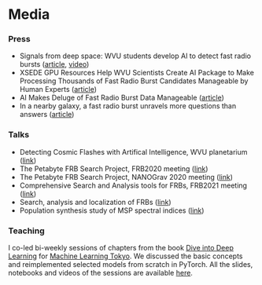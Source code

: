 # Media

### Press
* Signals from deep space: WVU students develop AI to detect fast radio bursts ([article](https://wvutoday.wvu.edu/stories/2020/06/23/signals-from-deep-space-wvu-students-develop-ai-to-detect-fast-radio-bursts), [video](https://www.youtube.com/watch?v=T-d1ixk-Y9k&feature=emb_logo))
* XSEDE GPU Resources Help WVU Scientists Create AI Package to Make Processing Thousands of Fast Radio Burst Candidates Manageable by Human Experts ([article](https://www.xsede.org/-/sipping-from-the-fire-hose))
* AI Makes Deluge of Fast Radio Burst Data Manageable ([article](https://www.psc.edu/ai-makes-deluge-of-fast-radio-burst-data-manageable/))
* In a nearby galaxy, a fast radio burst unravels more questions than answers ([article](https://wvutoday.wvu.edu/stories/2020/01/06/in-a-nearby-galaxy-a-fast-radio-burst-unravels-more-questions-than-answers))

### Talks
* Detecting Cosmic Flashes with Artifical Intelligence, WVU planetarium ([link](https://drive.google.com/file/u/2/d/11_Goe7A09-zH_iGbGTzkiCIr3yre1J8y/view?pli=1))
* The Petabyte FRB Search Project, FRB2020 meeting ([link](https://www.youtube.com/watch?v=mgqXDtYDPJE&t=565s))
* The Petabyte FRB Search Project, NANOGrav 2020 meeting ([link](https://www.youtube.com/watch?v=g2_z3GOwBY0))
* Comprehensive Search and Analysis tools for FRBs, FRB2021 meeting ([link](https://youtu.be/7cFaOgElkrc?t=4807))
* Search, analysis and localization of FRBs ([link](https://qyx268.github.io/astro_colloquium/talks/Kshitij_Aggarwal.html))
* Population synthesis study of MSP spectral indices ([link](https://youtu.be/utmqIw21n-g?t=3471))

### Teaching 
I co-led bi-weekly sessions of chapters from the book [Dive into Deep Learning](https://d2l.ai/) for [Machine Learning Tokyo](https://machinelearningtokyo.com/). We discussed the basic concepts and reimplemented selected models from scratch in PyTorch. All the slides, notebooks and videos of the sessions are available [here](https://github.com/Machine-Learning-Tokyo/d2l.ai).